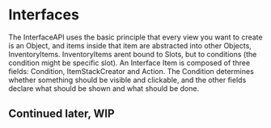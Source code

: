 # Interfaces
The InterfaceAPI uses the basic principle that every
view you want to create is an Object, and items inside that item
are abstracted into other Objects, InventoryItems. InventoryItems
arent bound to Slots, but to conditions (the condition might be specific slot).
An Interface Item is composed of three fields: Condition, ItemStackCreator and Action.
The Condition determines whether something should be visible and clickable,
and the other fields declare what should be shown and what should be done.

## Continued later, WIP